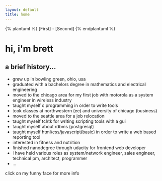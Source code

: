 ```yaml
---
layout: default
title: home
---
```

{% plantuml %}
[First] - [Second]
{% endplantuml %}

# hi, i'm brett
## a brief history...
* grew up in bowling green, ohio, usa
* graduated with a bachelors degree in mathematics and electrical engineering
* moved to the chicago area for my first job with motorola as a system engineer in wireless industry
* taught myself c programming in order to write tools
* took classes at northwestern (ee) and university of chicago (business)
* moved to the seattle area for a job relocation
* taught myself tcl/tk for writing scripting tools with a gui
* taught myself about rdbms (postgresql)
* taught myself html/css/javascript(basic) in order to write a web based reporting tool
* interested in fitness and nutrition
* finished nanodegree through udacity for frontend web developer
* I have held various roles as system/network engineer, sales engineer, technical pm, architect, programmer
* ...

click on my funny face for more info